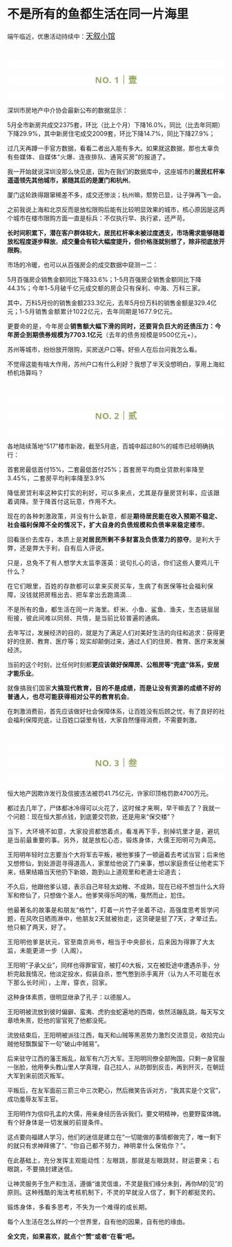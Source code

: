 # 不是所有的鱼都生活在同一片海里

<p style="visibility: visible;">端午临近，优惠活动持续中：<a class="weapp_text_link js_weapp_entry wx_tap_link js_wx_tap_highlight" style="font-size: 17px; visibility: visible;" data-miniprogram-appid="wx2e9d304ca0c18079" data-miniprogram-path="pages/home/dashboard/index" data-miniprogram-applink="" data-miniprogram-nickname="天叙小馆" href="" data-miniprogram-type="text" data-miniprogram-servicetype="">天叙小馆</a></p><p style="visibility: visible;"><br style="visibility: visible;"></p><p style="outline: 0px;font-family: system-ui, -apple-system, BlinkMacSystemFont, &quot;Helvetica Neue&quot;, &quot;PingFang SC&quot;, &quot;Hiragino Sans GB&quot;, &quot;Microsoft YaHei UI&quot;, &quot;Microsoft YaHei&quot;, Arial, sans-serif;letter-spacing: 0.544px;text-wrap: wrap;background-color: rgb(255, 255, 255);visibility: visible;"><br style="outline: 0px;visibility: visible;"></p><p style="outline: 0px;letter-spacing: 0.544px;text-wrap: wrap;color: rgb(34, 34, 34);font-family: -apple-system-font, system-ui, &quot;Helvetica Neue&quot;, &quot;PingFang SC&quot;, &quot;Hiragino Sans GB&quot;, &quot;Microsoft YaHei UI&quot;, &quot;Microsoft YaHei&quot;, Arial, sans-serif;background-color: rgb(255, 255, 255);text-align: center;visibility: visible;"><span style="outline: 0px;font-weight: bold;line-height: 25px;color: rgb(149, 169, 103);font-size: 20px;visibility: visible;">NO. 1｜壹</span></p><p style="outline: 0px;letter-spacing: 0.544px;text-wrap: wrap;color: rgb(34, 34, 34);font-family: -apple-system-font, system-ui, &quot;Helvetica Neue&quot;, &quot;PingFang SC&quot;, &quot;Hiragino Sans GB&quot;, &quot;Microsoft YaHei UI&quot;, &quot;Microsoft YaHei&quot;, Arial, sans-serif;background-color: rgb(255, 255, 255);text-align: center;visibility: visible;"><br style="outline: 0px;visibility: visible;"></p><p style="visibility: visible;"><span style="visibility: visible;">深圳市房地产中介协会最新公布的数据显示：</span></p><p style="visibility: visible;"><span style="visibility: visible;">5月全市新房共成交2375套，环比（比上个月）下降16.0%，同比（比去年同期）下降29.9%，其中新房住宅成交2009套，环比下降14.7%，同比下降27.9%；</span></p><p style="visibility: visible;">过几天再蹲一手官方数据，看看二者出入能有多大。如果就这数据，那<span style="font-size: var(--articleFontsize); letter-spacing: 0.034em; visibility: visible;">也太辜负有些媒体、自媒体</span><span style="font-size: var(--articleFontsize); letter-spacing: 0.034em; visibility: visible;">“</span><span style="font-size: var(--articleFontsize); letter-spacing: 0.034em; visibility: visible;">火爆、连夜排队、通宵买房</span><span style="font-size: var(--articleFontsize); letter-spacing: 0.034em; visibility: visible;">”的报道了。</span><span style="font-size: var(--articleFontsize); letter-spacing: 0.034em; visibility: visible;"></span></p><p style="visibility: visible;">我一开始就说深圳没那么快见底，因为在我们的数据库中，这座城市的<strong style="visibility: visible;">居民杠杆率遥遥领先其他城市，紧随其后的是厦门和杭州</strong>。</p><p style="visibility: visible;">厦门这轮跌得跟窜稀差不多，成交还惨淡；杭州嘛，颓势已显，让子弹再飞一会。</p><p style="visibility: visible;">之前我说上海和北京反而是放松限购后能有比较明显效果的城市，核心原因是这两个城市在楼市限购方面一直是标兵：不仅执行早、执行紧，还严苛。</p><p style="visibility: visible;"><strong style="visibility: visible;">长时间积累下，潜在客户群体较大，居民杠杆率未被过度透支，市场需求能够随着放松程度逐步释放</strong>。<strong style="visibility: visible;">成交量会有较大幅度提升，但价格涨就别想了，除非彻底放开限购</strong>。<br style="visibility: visible;"></p><p style="visibility: visible;">市场的冷暖，也可以从百强房企的成交数据中窥测一二：</p><p style="visibility: visible;">5月百强房企销售金额同比下降33.6%；1-5月百强房企销售金额同比下降44.3%；<span style="font-size: var(--articleFontsize); letter-spacing: 0.034em; visibility: visible;">今年1-5月</span><span style="font-size: var(--articleFontsize); letter-spacing: 0.034em; visibility: visible;">破</span><span style="font-size: var(--articleFontsize); letter-spacing: 0.034em; visibility: visible;">千亿元成交额的房企</span><span style="font-size: var(--articleFontsize); letter-spacing: 0.034em; visibility: visible;">只有保利、中海、万科三家。</span></p><p style="visibility: visible;">其中，万科5月份的销售金额233.3亿元，去年5月份万科的销售金额是329.4亿元；<span style="letter-spacing: 0.578px; text-wrap: wrap; visibility: visible;">1-5月销售金额</span><span style="letter-spacing: 0.578px; text-wrap: wrap; visibility: visible;">累计1022亿元，去年同期是1677.9亿元。</span></p><p style="visibility: visible;"><span style="font-size: var(--articleFontsize); letter-spacing: 0.034em; visibility: visible;"><span style="letter-spacing: 0.578px; text-wrap: wrap; visibility: visible;">更要命的是，今年房企</span></span><strong style="visibility: visible;"><span style="font-size: var(--articleFontsize); letter-spacing: 0.034em; visibility: visible;"><span style="letter-spacing: 0.578px; text-wrap: wrap; visibility: visible;">销售额大幅下滑的同时，还要背负巨大的还债压力：</span></span><span style="font-size: var(--articleFontsize); letter-spacing: 0.034em; visibility: visible;">今年</span><span style="font-size: var(--articleFontsize); letter-spacing: 0.034em; visibility: visible;">房企到期债券规模为7703.1亿元</span></strong><span style="font-size: var(--articleFontsize); letter-spacing: 0.034em; visibility: visible;">（去年的债务规模是9500亿元+）。</span></p><p style="visibility: visible;">苏州等城市，纷纷放开限购，买房送户口等。好些人在后台问我怎么看。</p><p style="visibility: visible;">不觉得这能有啥大作用，苏州户口有什么利好？我想了半天没想明白，享用上海虹桥机场算吗？</p><p><br></p><p style="outline: 0px;font-family: system-ui, -apple-system, BlinkMacSystemFont, &quot;Helvetica Neue&quot;, &quot;PingFang SC&quot;, &quot;Hiragino Sans GB&quot;, &quot;Microsoft YaHei UI&quot;, &quot;Microsoft YaHei&quot;, Arial, sans-serif;letter-spacing: 0.544px;text-wrap: wrap;background-color: rgb(255, 255, 255);visibility: visible;"><br style="outline: 0px;visibility: visible;"></p><p style="outline: 0px;letter-spacing: 0.544px;text-wrap: wrap;color: rgb(34, 34, 34);font-family: -apple-system-font, system-ui, &quot;Helvetica Neue&quot;, &quot;PingFang SC&quot;, &quot;Hiragino Sans GB&quot;, &quot;Microsoft YaHei UI&quot;, &quot;Microsoft YaHei&quot;, Arial, sans-serif;background-color: rgb(255, 255, 255);text-align: center;visibility: visible;"><span style="outline: 0px;font-weight: bold;line-height: 25px;color: rgb(149, 169, 103);font-size: 20px;visibility: visible;">NO. 2｜贰</span></p><p style="outline: 0px;letter-spacing: 0.544px;text-wrap: wrap;color: rgb(34, 34, 34);font-family: -apple-system-font, system-ui, &quot;Helvetica Neue&quot;, &quot;PingFang SC&quot;, &quot;Hiragino Sans GB&quot;, &quot;Microsoft YaHei UI&quot;, &quot;Microsoft YaHei&quot;, Arial, sans-serif;background-color: rgb(255, 255, 255);text-align: center;visibility: visible;"><br style="outline: 0px;visibility: visible;"></p><p>各地陆续落地“517”楼市新政，截至5月底，百城中超过80%的城市已经明确执行：</p><p>首套房最低首付15%，二套最低首付25%；<span style="font-size: var(--articleFontsize);letter-spacing: 0.034em;">首套房平均商业贷款利率降至3.45%，二套房平均利率降至3.9%</span></p><p><span style="font-size: var(--articleFontsize);letter-spacing: 0.034em;">降低房贷利率这种实打实的利好，可以多来点，尤其是存量房贷利率，应该跟着调降。</span><span style="font-size: var(--articleFontsize);letter-spacing: 0.034em;">至于降首付这玩意，作用不大。</span></p><p><span style="font-size: var(--articleFontsize);letter-spacing: 0.034em;"></span><span style="font-size: var(--articleFontsize);letter-spacing: 0.578px;">现在的各种刺激政策，并没有什么新意，都是<strong>期待居民能在收入预期不稳定、社会福利保障不全的情况下，扩大自身的负债规模和负债率来稳定楼市</strong>。</span></p><p>回看<span style="letter-spacing: 0.578px;text-wrap: wrap;">涨价去库存，本质上是<strong>对居民所剩不多财富及负债潜力的掠夺</strong>。是利大于弊，还是弊大于利，自有后人评说。</span></p><p><span style="letter-spacing: 0.578px;text-wrap: wrap;"></span><span style="font-size: var(--articleFontsize);letter-spacing: 0.034em;">只是，总免不了有人想学</span><span style="font-size: var(--articleFontsize);letter-spacing: 0.034em;">大太监李莲英：说句扎心的话，你们这些人要鸡儿干什么？</span></p><p><span style="font-size: var(--articleFontsize);letter-spacing: 0.034em;">在它们眼里，百姓的存款都可以拿来买房买车，生病了有医保等社会福利保障，没钱就把房租出去、把车拿出去跑滴滴...</span></p><p><span style="font-size: var(--articleFontsize);letter-spacing: 0.034em;">不是所有的鱼，都生活在同一片海里。虾米、小鱼、鲨鱼、渔夫，生态链层层衔接，彼此间难以同频、共情，是当前比较普遍的通病。<br></span></p><p>去年写过，发展经济的目的，就是为了满足人们对美好生活的向往和追求：获得更好的住房、教育、医疗等；现实却颠倒过来，通过人们的住房、教育、医疗来发展经济。</p><p>当前的这个时刻，比任何时刻都<strong>更应该做好保障房、公租房等“兜底”体系，安居才能乐业</strong>。<br></p><p><span style="letter-spacing: 0.578px;text-wrap: wrap;">就像搞我们国家<strong>大搞现代教育，目的不是成绩，而是让没有资源的成绩不好的普通人，也尽可能获得相对公平的教育机会</strong>。</span></p><p>在刺激消费前，首先应该做好社会保障体系，让百姓没有后顾之忧，有了良好的社会福利保障兜底，让百姓口袋里有钱，大家自然懂得消费，不需要刺激。</p><p><br></p><p style="outline: 0px;font-family: system-ui, -apple-system, BlinkMacSystemFont, &quot;Helvetica Neue&quot;, &quot;PingFang SC&quot;, &quot;Hiragino Sans GB&quot;, &quot;Microsoft YaHei UI&quot;, &quot;Microsoft YaHei&quot;, Arial, sans-serif;letter-spacing: 0.544px;text-wrap: wrap;background-color: rgb(255, 255, 255);visibility: visible;"><br style="outline: 0px;visibility: visible;"></p><p style="outline: 0px;letter-spacing: 0.544px;text-wrap: wrap;color: rgb(34, 34, 34);font-family: -apple-system-font, system-ui, &quot;Helvetica Neue&quot;, &quot;PingFang SC&quot;, &quot;Hiragino Sans GB&quot;, &quot;Microsoft YaHei UI&quot;, &quot;Microsoft YaHei&quot;, Arial, sans-serif;background-color: rgb(255, 255, 255);text-align: center;visibility: visible;"><span style="outline: 0px;font-weight: bold;line-height: 25px;color: rgb(149, 169, 103);font-size: 20px;visibility: visible;">NO. 3｜叁</span></p><p style="outline: 0px;letter-spacing: 0.544px;text-wrap: wrap;color: rgb(34, 34, 34);font-family: -apple-system-font, system-ui, &quot;Helvetica Neue&quot;, &quot;PingFang SC&quot;, &quot;Hiragino Sans GB&quot;, &quot;Microsoft YaHei UI&quot;, &quot;Microsoft YaHei&quot;, Arial, sans-serif;background-color: rgb(255, 255, 255);text-align: center;visibility: visible;"><br style="outline: 0px;visibility: visible;"></p><p>恒大地产因欺诈发行及信披违法被罚41.75亿元，许家印顶格罚款4700万元。</p><p>都过去几年了，尸体都冰冷得可以火花了，<span style="letter-spacing: 0.578px;text-wrap: wrap;">这时候才来</span><span style="letter-spacing: 0.578px;text-wrap: wrap;">啊，</span>早干嘛去了？我就一个问题：现在恒大那点钱，到底要交罚款，还是用来“保交楼”？</p><p><span style="font-size: var(--articleFontsize);letter-spacing: 0.034em;">当下，</span><span style="font-size: var(--articleFontsize);letter-spacing: 0.034em;">大环境不如意，大家投资都悠着点，看准再下手，别掉坑里才是，避坑是当前最重要的事。</span><span style="font-size: var(--articleFontsize);letter-spacing: 0.034em;">另外，就是放松心态，</span><span style="font-size: var(--articleFontsize);letter-spacing: 0.034em;">锻炼</span><span style="font-size: var(--articleFontsize);letter-spacing: 0.034em;">身体，</span><span style="font-size: var(--articleFontsize);letter-spacing: 0.034em;">大儒王阳明可为</span><span style="font-size: var(--articleFontsize);letter-spacing: 0.034em;">典范。</span></p><p>王阳明年轻时立志要当个大将军去平叛，被他爹揍了一顿逼着去考试当官；后来他又想修仙，到处游逛寻得道高人，家里给他说了门亲事，想以家庭责任让他老实下来，结果结婚当天他扔下新娘，跑到山上道观里和老道士论道去；<br></p><p>不久后，他跟他爹认错，表示自己年轻太幼稚、不成熟，现在已经不想当什么大将军和修仙了，只想做个圣人。他爹笑得乐呵的嘴，戛然而止，尬住。<br></p><p><span style="font-size: var(--articleFontsize);letter-spacing: 0.034em;">他最著名的故事是和朋友“格竹”，盯着一片竹子坐着不动，高强度思考哲学问题，在风吹日晒雨淋中，他朋友2天就被抬走，这货硬是挺了7天，才晕过去。</span><span style="font-size: var(--articleFontsize);letter-spacing: 0.034em;">他只躺了两天，好了。</span></p><p style="letter-spacing: 0.578px;text-wrap: wrap;">王阳明他爹是状元，官至南京尚书，相当于中央部长，后来因为得罪了大太监，未能更进一步（入阁）。</p><p>王阳明“子承父业”，同样也得罪宦官，被打40大板，又在被贬途中遭遇杀手，分析完敌我情况，他淡定投水，假装自杀，憋气憋到杀手离开（<span style="letter-spacing: 0.578px;text-wrap: wrap;">认为人不可能</span><span style="letter-spacing: 0.578px;text-wrap: wrap;">在水下</span><span style="letter-spacing: 0.578px;text-wrap: wrap;">那么长时间），上岸，穿衣，回家。</span></p><p>这种身体素质，很明显继承了孔子：以德服人。<br style="letter-spacing: 0.578px;text-wrap: wrap;"></p><p>王阳明被流放到彼时偏僻、蛮夷、虎豹虫蛇遍地的西南，依然活蹦乱跳，每天写文章喷朱熹，贬他的宦官死了他都没死。</p><p>流放结束后，王阳明被派往江西，每天和山贼等黑恶势力激烈交流意见，收拾完山贼他轻飘飘留下一句“破山中贼易”。<br></p><p>后来驻守江西的藩王叛乱，敌军有六万大军。王阳明同僚全部殉国，只剩一身官服一张脸，他用拳头教山里人学真理，自己拉人，从防御到反击，再到歼灭，在朝廷大军到来前团灭叛军。</p><p>平叛后，在友军面前三箭三中三次靶心，然后微笑告诉对方，“我其实是个文官”，成功羞辱友军主官。<br></p><p>王阳明作为信仰孔孟的大儒，用亲身经历告诉我们，要文明精神，也要野蛮体魄。有个好<span style="font-size: var(--articleFontsize);letter-spacing: 0.034em;">身体</span><span style="font-size: var(--articleFontsize);letter-spacing: 0.034em;">是一切发展的</span><span style="font-size: var(--articleFontsize);letter-spacing: 0.034em;">前提条件。</span></p><p>这点要向福建人学习，他们的迷信是建立在“一切能做的事情都做完了，唯一剩下的就只有求神拜佛了”、<span style="letter-spacing: 0.578px;text-wrap: wrap;">“你自己都不努力，</span><span style="letter-spacing: 0.578px;text-wrap: wrap;">神明拿什么保佑你</span><span style="letter-spacing: 0.578px;text-wrap: wrap;">？</span><span style="letter-spacing: 0.578px;text-wrap: wrap;">”。</span></p><p>在此基础上，<span style="letter-spacing: 0.578px;text-wrap: wrap;">充分发挥主观能动性：</span><span style="letter-spacing: 0.578px;text-wrap: wrap;">左眼跳</span><span style="letter-spacing: 0.578px;text-wrap: wrap;">，那就是左眼跳财</span><span style="letter-spacing: 0.578px;text-wrap: wrap;">，</span><span style="letter-spacing: 0.578px;text-wrap: wrap;">财运要来；</span><span style="letter-spacing: 0.578px;text-wrap: wrap;">右眼跳，</span><span style="letter-spacing: 0.578px;text-wrap: wrap;">不要</span><span style="letter-spacing: 0.578px;text-wrap: wrap;">搞封建迷信。</span></p><p>让神灵服务于生产和生活，遵循“谁灵信谁，不灵是我们缘分未到，再你M的见”的原则。<span style="font-size: var(--articleFontsize);letter-spacing: 0.034em;">这种残酷的淘汰</span><span style="font-size: var(--articleFontsize);letter-spacing: 0.034em;">考核机制下</span><span style="font-size: var(--articleFontsize);letter-spacing: 0.034em;">，不灵的早就没人信了，</span><span style="font-size: var(--articleFontsize);letter-spacing: 0.034em;">剩下的</span><span style="font-size: var(--articleFontsize);letter-spacing: 0.034em;">都挺灵的。</span></p><p><span style="font-size: var(--articleFontsize);letter-spacing: 0.034em;">锻炼身体，多看多思考，不失为一个难得的成长期。</span></p><p>每个人生活在怎么样的一个世界里，自有他的因果，自有他的缘由。</p><p style="margin-bottom: 0px;outline: 0px;"><strong style="outline: 0px;font-family: system-ui, -apple-system, BlinkMacSystemFont, &quot;Helvetica Neue&quot;, &quot;PingFang SC&quot;, &quot;Hiragino Sans GB&quot;, &quot;Microsoft YaHei UI&quot;, &quot;Microsoft YaHei&quot;, Arial, sans-serif;letter-spacing: 0.544px;text-wrap: wrap;background-color: rgb(255, 255, 255);color: rgb(34, 34, 34);font-size: 16px;"><span style="outline: 0px;font-size: 14px;">全文完，如果喜欢，就点个“赞”或者“在看”吧。</span></strong></p><p style="display: none;"><mp-style-type data-value="3"></mp-style-type></p>